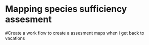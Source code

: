 # Mapping species sufficiency assesment
#Create a work flow to create a assesment maps when i get back to vacations
